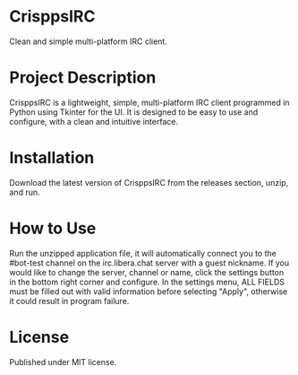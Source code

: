 # CrisppsIRC
Clean and simple multi-platform IRC client.

# Project Description
CrisppsIRC is a lightweight, simple, multi-platform IRC client programmed in Python using Tkinter for the UI. It is designed to be easy to use and configure, with a clean and intuitive interface.

# Installation
Download the latest version of CrisppsIRC from the releases section, unzip, and run.

# How to Use
Run the unzipped application file, it will automatically connect you to the #bot-test channel on the irc.libera.chat server with a guest nickname. If you would like to change the server, channel or name, click the settings button in the bottom right corner and configure.
In the settings menu, ALL FIELDS must be filled out with valid information before selecting "Apply", otherwise it could result in program failure.

# License
Published under MIT license.
